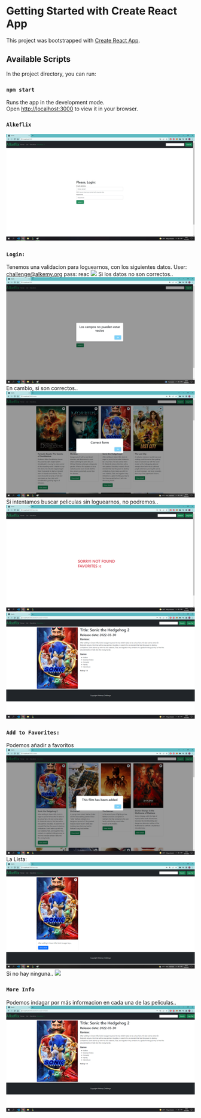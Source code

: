 # Getting Started with Create React App

This project was bootstrapped with [Create React App](https://github.com/facebook/create-react-app).

## Available Scripts

In the project directory, you can run:

### `npm start`

Runs the app in the development mode.\
Open [http://localhost:3000](http://localhost:3000) to view it in your browser.

### `Alkeflix`
![](src/img/Alkeflix1.jpg)

### `Login:`
Tenemos una validacion para loguearnos, con los siguientes datos.
User: challenge@alkemy.org 
pass: reac
![](../img/Alkeflix-Error1.jpg)
Si los datos no son correctos..
![](src/img/Alkeflix-Error2.jpg)
En cambio, si son correctos..
![](src/img/Alkeflix-Success1.jpg)
Si intentamos buscar peliculas sin loguearnos, no podremos..
![](src/img/Alkeflix3.jpg)
![](src/img/Alkeflix4.jpg)

### `Add to Favorites:`
Podemos añadir a favoritos
![](src/img/Alkeflix-AddToFav0.jpg)
La Lista:
![](src/img/Alkeflix-AddToFav1.jpg)
Si no hay ninguna..
![](src/img/Alkeflix-Alkeflix-Error5.jpg)

### `More Info`
Podemos indagar por más informacion en cada una de las peliculas..
![](src/img/AlkeflixMoreInfo.jpg)
